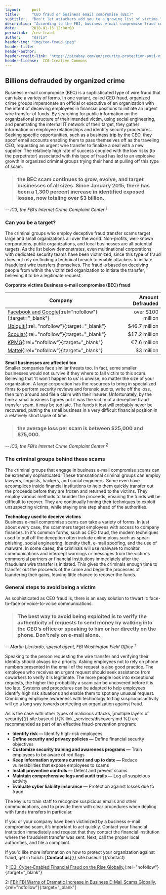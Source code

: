 ```yaml
---
layout:     post
title:      "CEO fraud or business email compromise (BEC)"
subtitle:   "Don't let attackers add you to a growing list of victims."
description: "According to the FBI, business e-mail compromise fraud cost businesses of all sizes over $3 billion, a 1,300 percent increase in identified losses since 2015."
date:       2018-01-16 12:00:00
permalink:  /ceo-fraud
author:     "dario"
header-img: "img/ceo-fraud.jpeg"
header-title:
header-author:
header-credit-link: "https://pixabay.com/en/security-protection-anti-virus-265130/"
header-license:  CC0 Creative Commons
---
```


## Billions defrauded by organized crime
Business e-mail compromise (BEC) is a sophisticated type of wire fraud that can take a variety of forms. In one variant, called CEO fraud,  organized crime groups impersonate an official or executive of an organization with the intent of deceiving employees in financial positions to initiate an urgent wire transfer of funds. By searching for public information on the organizational structure of their intended victim, using social engineering, and penetrating the internal IT network of their target, they gather information on employee relationships and identify security procedures. Seeking specific opportunities, such as a business trip by the CEO, they spoof email accounts enabling them to pass themselves off as the traveling CEO, requesting an urgent wire transfer to finalize a deal with a new supplier. The relatively high rate of success coupled with the low risks (to the perpetrator) associated with this type of fraud has led to an explosive growth in organized criminal groups trying their hand at pulling off this type of scam.

> ### the BEC scam continues to grow, evolve, and target businesses of all sizes. Since January 2015, there has been a 1,300 percent increase in identified exposed losses, now totaling over $3 billion.
-- <cite>IC3, the FBI’s Internet Crime Complaint Center <sup>[1](#myfootnote1)</sup></cite>  

### Can you be a target?
The criminal groups who employ deceptive fraud transfer scams target large and small organizations all over the world. Non-profits, well-known corporations, public organizations, and local businesses are all potential targets. As the list below demonstrates, even multinational corporations with dedicated security teams have been victimized, since this type of fraud does not rely on finding a technical breach to enable attackers to initiate fraudulent wire transfers themselves. The fraud is based on deceiving people from within the victimized organization to initiate the transfer, believing it to be a legitimate request.

**Corporate victims Business e-mail compromise (BEC) fraud**  

| Company  |  Amount Defrauded |
|----------|-----------------------------:|
| [Facebook and Google](http://fortune.com/2017/04/27/facebook-google-rimasauskas/){:rel="nofollow"}{:target="_blank"} | over $100 million |
| [Ubiquiti](https://krebsonsecurity.com/2015/08/tech-firm-ubiquiti-suffers-46m-cyberheist/){:rel="nofollow"}{:target="_blank"} |$46.7 million |
| [Scoular](https://www.ft.com/content/19ade924-d0a5-11e5-831d-09f7778e7377){:rel="nofollow"}{:target="_blank"} | $17.2 million |
| [KPMG](http://www.bbc.com/news/business-35250678){:rel="nofollow"}{:target="_blank"} | €7.6 million |
| [Mattel](https://www.cbsnews.com/news/mattel-vs-chinese-cyberthieves-its-no-game/){:rel="nofollow"}{:target="_blank"} | $3 million |

**Small businesses are affected too**  
Smaller companies face similar threats too. In fact, some smaller businesses would not survive if they where to fall victim to this scam. Believing that ‘It won’t happen to us’ is unwise, no matter the size of your organization. A large corporation has the resources to bring in specialized firms to perform security reviews and forensic audits, write off the loss, then turn around and file a claim with their insurer. Unfortunately, by the time a small business figures out it was the victim of a deceptive fraud transfer scam, it may be too late. The funds it lost will probably never be recovered, putting the small business in a very difficult financial position in a relatively short lapse of time.

> ### the average loss per scam is between $25,000 and $75,000.
-- <cite>IC3, the FBI’s Internet Crime Complaint Center <sup>[2](#myfootnote1)</sup></cite>

### The criminal groups behind these scams
The criminal groups that engage in business e-mail compromise scams can be extremely sophisticated. These transnational criminal groups can employ lawyers, linguists, hackers, and social engineers. Some even have accomplices inside financial institutions to help them quickly transfer out the proceeds before they are frozen and returned to the victims. They employ various methods to launder the proceeds, ensuring the funds will be difficult to recover. They are continually honing their techniques to exploit unsuspecting victims, while staying one step ahead of the authorities.

**Technology used to deceive victims**  
Business e-mail compromise scams can take a variety of forms. In just about every case, the scammers target employees with access to company finances. In it's common forms, such as CEO fraud, the modern techniques used to pull off the deception often include online ploys such as spear-phishing, social engineering, identity theft, e-mail spoofing, and the use of malware. In some cases, the criminals will use malware to monitor communications and intercept warnings or messages from the victim's commercial partners or financial institutions immediately after the fraudulent wire transfer is initiated. This gives the criminals enough time to transfer out the proceeds of the crime and begin the processes of laundering their gains, leaving little chance to recover the funds.

### General steps to avoid being a victim
 As sophisticated as CEO fraud is, there is an easy solution to thwart it: face-to-face or voice-to-voice communications.

 > ### The best way to avoid being exploited is to verify the authenticity of requests to send money by walking into the CEO’s office or speaking to him or her directly on the phone. Don’t rely on e-mail alone.
 -- <cite>Martin Licciardo, special agent, FBI Washington Field Office <sup>[1](#myfootnote1)</sup></cite>  

Speaking to the person requesting the wire transfer and verifying their identity should always be a priority. Asking employees not to rely on phone numbers presented in the email of the request is also good practice. The employee who receives an urgent request should seek assistance from coworkers to verify it is legitimate. The more people look into exceptional requests, the higher the probability a scam can be uncovered before it is too late. Systems and procedures can be adapted to help employees identify high risk situations and enable them to spot any unusual request. Combining employee awareness with technology to flag suspicious activity will go a long way towards protecting an organization against fraud.

As is the case with other types of malicious attacks, [multiple layers of security]({{ site.baseurl }}{% link _services/discovery.md %}) are recommended as part of an effective fraud-prevention program:

* **Identify risk —** Identify high-risk employees
* **Define security and privacy policies —** Define financial security objectives
* **Customize security training and awareness programs —** Train employees to be aware of red flags
* **Keep information systems current and up to date —** Reduce vulnerabilities that expose employees to scams
* **Install preventive controls —** Detect and prevent scams
* **Maintain comprehensive logs and audit trails —** Log all suspicious activity
* **Evaluate cyber liability insurance —** Protection against losses due to fraud

The key is to train staff to recognize suspicious emails and other communications, and to provide them with clear procedures when dealing with funds transfers in particular.

If you or your company have been victimized by a business e-mail compromise scam, it’s important to act quickly. Contact your financial institution immediately and request that they contact the financial institution where the fraudulent transfer was sent. Next, call the proper local authorities, and file a complaint.

If you'd like more information on how to protect your organization against fraud, get in touch. [**Contact us**]({{ site.baseurl }}/contact)

<a name="myfootnote1">1</a>: [IC3: Cyber-Enabled Financial Fraud on the Rise Globally.](https://www.fbi.gov/news/stories/business-e-mail-compromise-on-the-rise){:rel="nofollow"}{:target="_blank"}  

<a name="myfootnote1">2</a>: [FBI: FBI Warns of Dramatic Increase in Business E-Mail Scams Globally.](https://www.fbi.gov/contact-us/field-offices/phoenix/news/press-releases/fbi-warns-of-dramatic-increase-in-business-e-mail-scams){:rel="nofollow"}{:target="_blank"}
